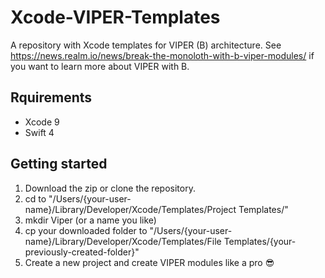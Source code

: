 # Xcode-VIPER-Templates
A repository with Xcode templates for VIPER (B) architecture. See https://news.realm.io/news/break-the-monoloth-with-b-viper-modules/ if you want to learn more about VIPER with B.

## Rquirements
- Xcode 9
- Swift 4

## Getting started
1. Download the zip or clone the repository.
2. cd to "/Users/{your-user-name}/Library/Developer/Xcode/Templates/Project Templates/"
3. mkdir Viper (or a name you like)
4. cp your downloaded folder to "/Users/{your-user-name}/Library/Developer/Xcode/Templates/File Templates/{your-previously-created-folder}"
3. Create a new project and create VIPER modules like a pro 😎
